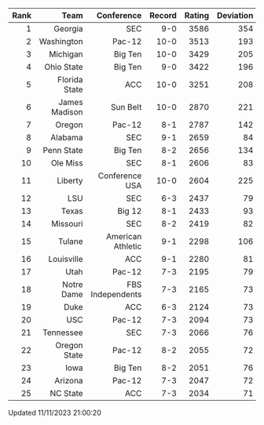 | Rank  | Team                 | Conference           | Record   | Rating | Deviation |
| ---:  | ---:                 | ---:                 | ---:     | ---:   | ---:      |
| 1     | Georgia              | SEC                  | 9-0      | 3586   | 354       |
| 2     | Washington           | Pac-12               | 10-0     | 3513   | 193       |
| 3     | Michigan             | Big Ten              | 10-0     | 3429   | 205       |
| 4     | Ohio State           | Big Ten              | 9-0      | 3422   | 196       |
| 5     | Florida State        | ACC                  | 10-0     | 3251   | 208       |
| 6     | James Madison        | Sun Belt             | 10-0     | 2870   | 221       |
| 7     | Oregon               | Pac-12               | 8-1      | 2787   | 142       |
| 8     | Alabama              | SEC                  | 9-1      | 2659   | 84        |
| 9     | Penn State           | Big Ten              | 8-2      | 2656   | 134       |
| 10    | Ole Miss             | SEC                  | 8-1      | 2606   | 83        |
| 11    | Liberty              | Conference USA       | 10-0     | 2604   | 225       |
| 12    | LSU                  | SEC                  | 6-3      | 2437   | 79        |
| 13    | Texas                | Big 12               | 8-1      | 2433   | 93        |
| 14    | Missouri             | SEC                  | 8-2      | 2419   | 82        |
| 15    | Tulane               | American Athletic    | 9-1      | 2298   | 106       |
| 16    | Louisville           | ACC                  | 9-1      | 2280   | 81        |
| 17    | Utah                 | Pac-12               | 7-3      | 2195   | 79        |
| 18    | Notre Dame           | FBS Independents     | 7-3      | 2165   | 73        |
| 19    | Duke                 | ACC                  | 6-3      | 2124   | 73        |
| 20    | USC                  | Pac-12               | 7-3      | 2094   | 73        |
| 21    | Tennessee            | SEC                  | 7-3      | 2066   | 76        |
| 22    | Oregon State         | Pac-12               | 8-2      | 2055   | 72        |
| 23    | Iowa                 | Big Ten              | 8-2      | 2051   | 76        |
| 24    | Arizona              | Pac-12               | 7-3      | 2047   | 72        |
| 25    | NC State             | ACC                  | 7-3      | 2034   | 71        |

Updated 11/11/2023 21:00:20
